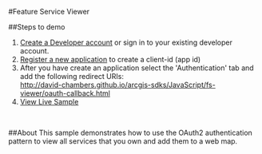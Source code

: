 #Feature Service Viewer

##Steps to demo
1. <a href="https://developers.arcgis.com/sign-in/">Create a Developer account</a> or sign in to your existing developer account.
2. <a href="https://developers.arcgis.com/authentication/accessing-arcgis-online-services/#registering-your-application">Register a new application</a> to create a client-id (app id)
3. After you have create an application select the 'Authentication' tab and add the following redirect URIs:
<br>http://david-chambers.github.io/arcgis-sdks/JavaScript/fs-viewer/oauth-callback.html<br>
4. <a href="http://david-chambers.github.io/arcgis-sdks/JavaScript/fs-viewer/#?">View Live Sample</a>
<br>

##About
This sample demonstrates how to use the OAuth2 authentication pattern to view all services that you own and add them to a web map.
